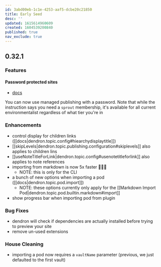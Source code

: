```yaml
---
id: 3abd00eb-1c1e-4253-aaf5-dcbe20c21850
title: Early Seed
desc: ''
updated: 1615614960609
created: 1604539200840
published: true
nav_exclude: true
---
```

## 0.32.1

### Features

#### Password protected sites
- [docs](https://dendron.so/notes/8b08d91b-3da8-4b8a-90c5-799d3026ad9b.html#add-password-protection-to-your-site)

You can now use managed publishing with a password. Note that while the instruction says you need a `sprout` membership, it's available for all current environmentalist regardless of what tier you're in 

### Enhancements
- control display for children links ([[docs|dendron.topic.config#hiearchydisplaytitle]])
- [[skipLevels|dendron.topic.publishing.configuration#skiplevels]] also applies to children lins
- [[useNoteTitleForLink|dendron.topic.config#usenotetitleforlink]] also applies to note references
- importing from markdown is now 5x faster 🚀🚀🚀
    - NOTE: this is only for the CLI 
- a bunch of new options when importing a pod ([[docs|dendron.topic.pod.import]])
    - NOTE: these options currently only apply for the [[Markdown Import Pod|dendron.topic.pod.builtin.markdown#import]]
- show progress bar when importing pod from plugin

### Bug Fixes
- dendron will check if dependencies are actually installed before trying to preview your site
- remove un-used extensions

### House Cleaning
- importing a pod now requires a `vaultName` parameter (previous, we just defaulted to the first vault)